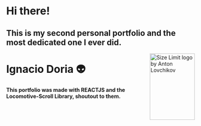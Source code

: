 # Hi there!
## This is my second personal portfolio and the most dedicated one I ever did.
<img src="https://ai.github.io/size-limit/logo.svg" align="right"
     alt="Size Limit logo by Anton Lovchikov" width="120" height="178">
# Ignacio Doria 👽

#### This portfolio was made with REACTJS and the Locomotive-Scroll Library, shoutout to them. 
